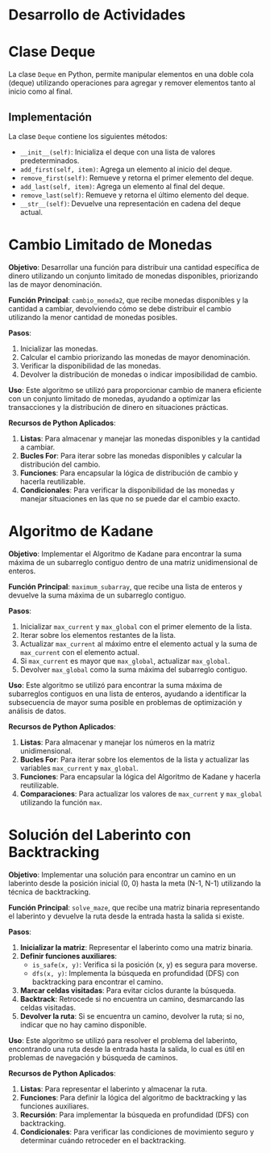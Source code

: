 # Desarrollo de Actividades

# Clase Deque
La clase `Deque` en Python, permite manipular elementos en una doble cola (deque) utilizando operaciones para agregar y remover elementos tanto al inicio como al final.

## Implementación
La clase `Deque` contiene los siguientes métodos:

- `__init__(self)`: Inicializa el deque con una lista de valores predeterminados.
- `add_first(self, item)`: Agrega un elemento al inicio del deque.
- `remove_first(self)`: Remueve y retorna el primer elemento del deque.
- `add_last(self, item)`: Agrega un elemento al final del deque.
- `remove_last(self)`: Remueve y retorna el último elemento del deque.
- `__str__(self)`: Devuelve una representación en cadena del deque actual.

# Cambio Limitado de Monedas

**Objetivo**: Desarrollar una función para distribuir una cantidad específica de dinero utilizando un conjunto limitado de monedas disponibles, priorizando las de mayor denominación.

**Función Principal**: `cambio_moneda2`, que recibe monedas disponibles y la cantidad a cambiar, devolviendo cómo se debe distribuir el cambio utilizando la menor cantidad de monedas posibles.

**Pasos**:
1. Inicializar las monedas.
2. Calcular el cambio priorizando las monedas de mayor denominación.
3. Verificar la disponibilidad de las monedas.
4. Devolver la distribución de monedas o indicar imposibilidad de cambio.

**Uso**: Este algoritmo se utilizó para proporcionar cambio de manera eficiente con un conjunto limitado de monedas, ayudando a optimizar las transacciones y la distribución de dinero en situaciones prácticas.

**Recursos de Python Aplicados**:
1. **Listas**: Para almacenar y manejar las monedas disponibles y la cantidad a cambiar.
2. **Bucles For**: Para iterar sobre las monedas disponibles y calcular la distribución del cambio.
3. **Funciones**: Para encapsular la lógica de distribución de cambio y hacerla reutilizable.
4. **Condicionales**: Para verificar la disponibilidad de las monedas y manejar situaciones en las que no se puede dar el cambio exacto.


# Algoritmo de Kadane

**Objetivo**: Implementar el Algoritmo de Kadane para encontrar la suma máxima de un subarreglo contiguo dentro de una matriz unidimensional de enteros.

**Función Principal**: `maximum_subarray`, que recibe una lista de enteros y devuelve la suma máxima de un subarreglo contiguo.

**Pasos**:
1. Inicializar `max_current` y `max_global` con el primer elemento de la lista.
2. Iterar sobre los elementos restantes de la lista.
3. Actualizar `max_current` al máximo entre el elemento actual y la suma de `max_current` con el elemento actual.
4. Si `max_current` es mayor que `max_global`, actualizar `max_global`.
5. Devolver `max_global` como la suma máxima del subarreglo contiguo.

**Uso**: Este algoritmo se utilizó para encontrar la suma máxima de subarreglos contiguos en una lista de enteros, ayudando a identificar la subsecuencia de mayor suma posible en problemas de optimización y análisis de datos.

**Recursos de Python Aplicados**:
1. **Listas**: Para almacenar y manejar los números en la matriz unidimensional.
2. **Bucles For**: Para iterar sobre los elementos de la lista y actualizar las variables `max_current` y `max_global`.
3. **Funciones**: Para encapsular la lógica del Algoritmo de Kadane y hacerla reutilizable.
4. **Comparaciones**: Para actualizar los valores de `max_current` y `max_global` utilizando la función `max`.

# Solución del Laberinto con Backtracking

**Objetivo**: Implementar una solución para encontrar un camino en un laberinto desde la posición inicial (0, 0) hasta la meta (N-1, N-1) utilizando la técnica de backtracking.

**Función Principal**: `solve_maze`, que recibe una matriz binaria representando el laberinto y devuelve la ruta desde la entrada hasta la salida si existe.

**Pasos**:
1. **Inicializar la matriz**: Representar el laberinto como una matriz binaria.
2. **Definir funciones auxiliares**:
   - `is_safe(x, y)`: Verifica si la posición (x, y) es segura para moverse.
   - `dfs(x, y)`: Implementa la búsqueda en profundidad (DFS) con backtracking para encontrar el camino.
3. **Marcar celdas visitadas**: Para evitar ciclos durante la búsqueda.
4. **Backtrack**: Retrocede si no encuentra un camino, desmarcando las celdas visitadas.
5. **Devolver la ruta**: Si se encuentra un camino, devolver la ruta; si no, indicar que no hay camino disponible.

**Uso**: Este algoritmo se utilizó para resolver el problema del laberinto, encontrando una ruta desde la entrada hasta la salida, lo cual es útil en problemas de navegación y búsqueda de caminos.

**Recursos de Python Aplicados**:
1. **Listas**: Para representar el laberinto y almacenar la ruta.
2. **Funciones**: Para definir la lógica del algoritmo de backtracking y las funciones auxiliares.
3. **Recursión**: Para implementar la búsqueda en profundidad (DFS) con backtracking.
4. **Condicionales**: Para verificar las condiciones de movimiento seguro y determinar cuándo retroceder en el backtracking.
